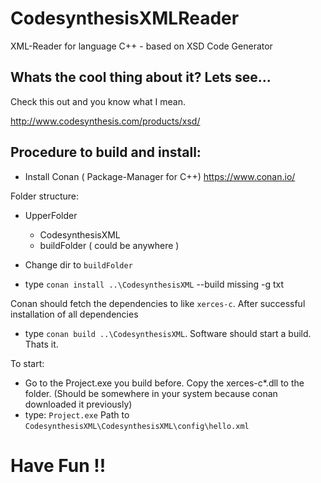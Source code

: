 # CodesynthesisXMLReader
XML-Reader for language C++ - based on XSD Code Generator

## Whats the cool thing about it? Lets see...

Check this out and you know what I mean.

http://www.codesynthesis.com/products/xsd/

## Procedure to build and install:
* Install Conan ( Package-Manager for C++) https://www.conan.io/

Folder structure:

* UpperFolder
	* CodesynthesisXML
	* buildFolder ( could be anywhere )

* Change dir to `buildFolder`
* type `conan install ..\CodesynthesisXML` --build missing  -g txt

Conan should fetch the dependencies to like `xerces-c`. After successful installation of all dependencies

* type `conan build ..\CodesynthesisXML`. Software should start a build. Thats it.

To start:

* Go to the Project.exe you build before. Copy the xerces-c*.dll to the folder. (Should be somewhere in your system because conan downloaded it previously)
* type: `Project.exe` Path to `CodesynthesisXML\CodesynthesisXML\config\hello.xml`


# Have Fun !!
